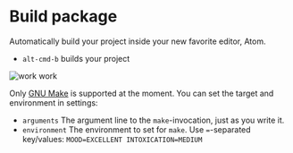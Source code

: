 # Build package

Automatically build your project inside your new favorite editor, Atom.

  * `alt-cmd-b` builds your project

![work work](http://noseglid.github.io/atom-build.gif)

Only [GNU Make](https://www.gnu.org/software/make/) is supported at the moment.
You can set the target and environment in settings:

  * `arguments` The argument line to the `make`-invocation, just as you write it.
  * `environment` The environment to set for `make`. Use `=`-separated key/values: `MOOD=EXCELLENT INTOXICATION=MEDIUM`
